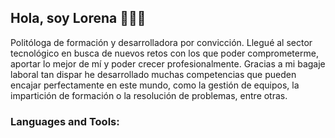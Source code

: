 ## Hola, soy Lorena  🙋🏻‍♀️

Politóloga de formación y desarrolladora por convicción. Llegué al sector tecnológico en busca de nuevos retos con los que poder comprometerme, aportar lo mejor de mí y poder crecer profesionalmente. Gracias a mi bagaje laboral tan dispar he desarrollado muchas competencias que pueden encajar perfectamente en este mundo, como la gestión de equipos, la impartición de formación o la resolución de problemas, entre otras.

   
### Languages and Tools:
